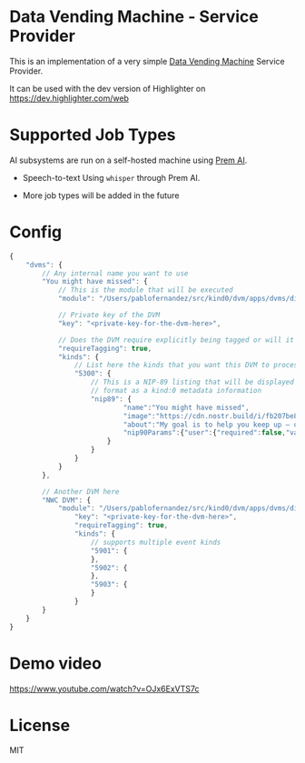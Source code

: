 # Data Vending Machine - Service Provider

This is an implementation of a very simple [Data Vending Machine](https://github.com/nostr-protocol/nips/blob/vending-machine/vending-machine.md) Service Provider.

It can be used with the dev version of Highlighter on https://dev.highlighter.com/web

# Supported Job Types

AI subsystems are run on a self-hosted machine using [Prem AI](https://www.premai.io/).

-   Speech-to-text
    Using `whisper` through Prem AI.

-   More job types will be added in the future

# Config

```js
{
    "dvms": {
        // Any internal name you want to use
        "You might have missed": {
            // This is the module that will be executed
            "module": "/Users/pablofernandez/src/kind0/dvm/apps/dvms/dist/dvms/you-might-have-missed.js",

            // Private key of the DVM
            "key": "<private-key-for-the-dvm-here>",

            // Does the DVM require explicitly being tagged or will it respond to any job of the listed kinds?
            "requireTagging": true,
            "kinds": {
                // List here the kinds that you want this DVM to process
                "5300": {
                    // This is a NIP-89 listing that will be displayed to users that want to interact; this is in the same
                    // format as a kind:0 metadata information
                    "nip89": {
                            "name":"You might have missed",
                            "image":"https://cdn.nostr.build/i/fb207be87d748ad927f52a063c221d1d97ef6d75e660003cb6e85baf2cd2d64e.jpg",
                            "about":"My goal is to help you keep up – or catch up – with your world, no matter how much time you spend on t̶w̶i̶t̶t̶e̶r̶ nostr.",
                            "nip90Params":{"user":{"required":false,"values":[]}}
                        }
                    }
                }
            }
        },

        // Another DVM here
        "NWC DVM": {
            "module": "/Users/pablofernandez/src/kind0/dvm/apps/dvms/dist/dvms/nwc.js",
                "key": "<private-key-for-the-dvm-here>",
                "requireTagging": true,
                "kinds": {
                    // supports multiple event kinds
                    "5901": {
                    },
                    "5902": {
                    },
                    "5903": {
                    }
                }
        }
    }
}
```

# Demo video

https://www.youtube.com/watch?v=OJx6ExVTS7c

# License

MIT

